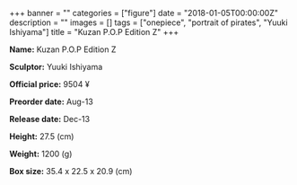 +++
banner = ""
categories = ["figure"]
date = "2018-01-05T00:00:00Z"
description = ""
images = []
tags = ["onepiece", "portrait of pirates", "Yuuki Ishiyama"]
title = "Kuzan P.O.P Edition Z"
+++

**Name:** Kuzan P.O.P Edition Z

**Sculptor:** Yuuki Ishiyama

**Official price:** 9504 ¥

**Preorder date:** Aug-13

**Release date:** Dec-13

**Height:** 27.5 (cm)

**Weight:** 1200 (g)

**Box size:** 35.4 x 22.5 x 20.9 (cm)
